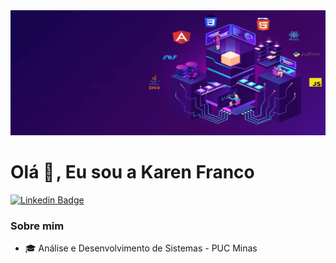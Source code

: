 
 <img src="https://raw.githubusercontent.com/Karenfranco23/Karenfranco23/main/Blue%20Illustration%20Startup%20Pricing%20Plan%20Presentation%20.png" style="width:550px;height:200px">
 
 # Olá 👋 , Eu sou a Karen Franco

[![Linkedin Badge](https://img.shields.io/badge/-LinkedIn-blue?style=flat-square&logo=Linkedin&logoColor=white&link=https://www.linkedin.com/in/karen-franco-bba406167/)](https://www.linkedin.com/in/karen-franco-bba406167/)


### Sobre mim
 

- 🎓 Análise e Desenvolvimento de Sistemas - PUC Minas

